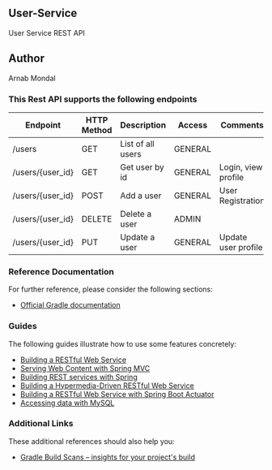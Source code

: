 ## User-Service
User Service REST API

## Author
Arnab Mondal

### This Rest API supports the following endpoints

|   Endpoint      | HTTP Method | Description                          |  Access |       Comments      |
|-----------------|-------------|--------------------------------------|---------|---------------------|
|/users           | GET         | List of all users                    | GENERAL |                     |
|/users/{user_id} | GET         | Get user by id                       | GENERAL | Login, view profile |
|/users/{user_id} | POST        | Add a user                           | GENERAL | User Registration   |
|/users/{user_id} | DELETE      | Delete a user                        | ADMIN   |                     |
|/users/{user_id} | PUT         | Update a user                        | GENERAL | Update user profile |



### Reference Documentation
For further reference, please consider the following sections:

* [Official Gradle documentation](https://docs.gradle.org)

### Guides
The following guides illustrate how to use some features concretely:

* [Building a RESTful Web Service](https://spring.io/guides/gs/rest-service/)
* [Serving Web Content with Spring MVC](https://spring.io/guides/gs/serving-web-content/)
* [Building REST services with Spring](https://spring.io/guides/tutorials/bookmarks/)
* [Building a Hypermedia-Driven RESTful Web Service](https://spring.io/guides/gs/rest-hateoas/)
* [Building a RESTful Web Service with Spring Boot Actuator](https://spring.io/guides/gs/actuator-service/)
* [Accessing data with MySQL](https://spring.io/guides/gs/accessing-data-mysql/)

### Additional Links
These additional references should also help you:

* [Gradle Build Scans – insights for your project's build](https://scans.gradle.com#gradle)